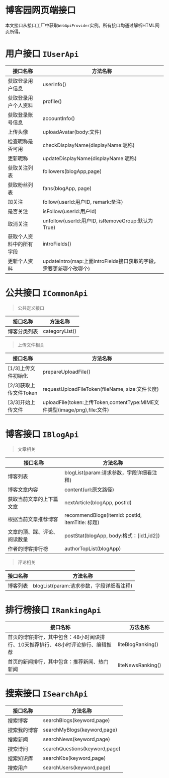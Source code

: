 # 博客园网页端接口

本文接口从接口工厂中获取`WebApiProvider`实例。所有接口均通过解析HTML网页所得。

# 用户接口 `IUserApi`

| 接口名称         | 方法名称                                            |
|--------------|-------------------------------------------------|
| 获取登录用户信息     | userInfo()                                      |
| 获取登录用户个人资料   | profile()                                       |
| 获取登录账号信息     | accountInfo()                                   |
| 上传头像         | uploadAvatar(body:文件)                           |
| 检查昵称是否可用     | checkDisplayName(displayName:昵称)                |
| 更新昵称         | updateDisplayName(displayName:昵称)               |
| 获取关注列表       | followers(blogApp,page)                         |
| 获取粉丝列表       | fans(blogApp, page)                             |
| 加关注          | follow(userId:用户ID, remark:备注)                  |
| 是否关注         | isFollow(userId:用户Id)                           |
| 取消关注         | unfollow(userId:用户ID, isRemoveGroup:默认为True)    |
| 获取个人资料中的所有字段 | introFields()                                   |
| 更新个人资料       | updateIntro(map:上面introFields接口获取的字段，需要更新哪个改哪个) |

# 公共接口 `ICommonApi`

> 公共定义接口

| 接口名称       | 方法名称                              |
|------------|-----------------------------------|
| 博客分类列表   | categoryList()                        |

> 上传文件相关

| 接口名称               | 方法名称                                                              |
|--------------------|-------------------------------------------------------------------|
| \[1/3\]上传文件初始化     | prepareUploadFile()                                               |
| \[2/3\]获取上传文件Token | requestUploadFileToken(fileName, size:文件长度)                       |
| \[3/3\]开始上传文件      | uploadFile(token:上传Token,contentType:MIME文件类型(image/png),file:文件) |

# 博客接口 `IBlogApi`

> 文章相关

| 接口名称           | 方法名称                                          |
|----------------|-----------------------------------------------|
| 博客列表           | blogList(param:请求参数，字段详细看注释)                  |
| 博客文章内容         | content(url:原文路径)                             |
| 获取当前文章的上下篇文章   | nextArticle(blogApp, postId)                  |
| 根据当前文章推荐博客     | recommendBlogs(itemId: postId, itemTitle: 标题) |
| 文章的顶、踩、评论、阅读数量 | postStat(blogApp, body:格式：\[id1,id2\])        |
| 作者的博客排行榜       | authorTopList(blogApp)                        |

> 评论相关

| 接口名称           | 方法名称                                          |
|----------------|-----------------------------------------------|
| 博客列表           | blogList(param:请求参数，字段详细看注释)                  |

# 排行榜接口 `IRankingApi`

| 接口名称   | 方法名称                         |
|--------|------------------------------|
| 首页的博客排行，其中包含：48小时阅读排行、10天推荐排行、48小时评论排行、编辑推荐   | liteBlogRanking() |
| 首页的新闻排行，其中包含：推荐新闻、热门新闻 | liteNewsRanking()            |

# 搜索接口 `ISearchApi`

| 接口名称   | 方法名称                         |
|--------|------------------------------|
|  搜索博客  | searchBlogs(keyword,page) |
|  搜索我的博客  | searchMyBlogs(keyword,page) |
|  搜索新闻  | searchNews(keyword,page) |
|  搜索博问  | searchQuestions(keyword,page) |
|  搜索知识库  | searchKbs(keyword,page) |
|  搜索用户  | searchUsers(keyword,page) |